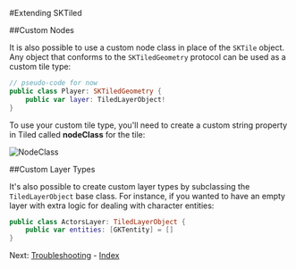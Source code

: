#Extending SKTiled

##Custom Nodes

It is also possible to use a custom node class in place of the `SKTile` object. Any object that conforms to the `SKTiledGeometry` protocol can be used as a custom tile type:

```swift
// pseudo-code for now
public class Player: SKTiledGeometry {
    public var layer: TiledLayerObject!
}
```

To use your custom tile type, you'll need to create a custom string property in Tiled called **nodeClass** for the tile:

![NodeClass](images/nodeClass.png)


##Custom Layer Types

It's also possible to create custom layer types by subclassing the `TiledLayerObject` base class. For instance, if you wanted to have an empty layer with extra logic for dealing with character entities:


```swift
public class ActorsLayer: TiledLayerObject {
    public var entities: [GKTentity] = []
}
```

Next: [Troubleshooting](troubleshooting.html) - [Index](Tutorial.html)

